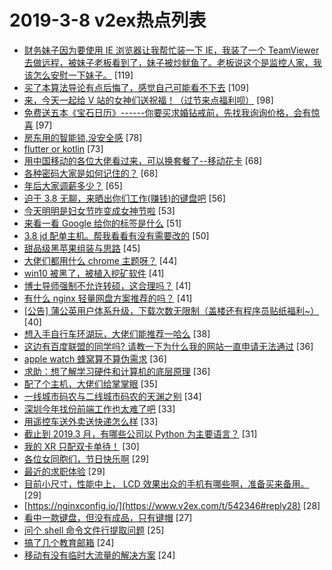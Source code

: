 # 2019-3-8 v2ex热点列表

+ [财务妹子因为要使用 IE 浏览器让我帮忙装一下 IE，我装了一个 TeamViewer 去做远程，被妹子老板看到了，妹子被炒鱿鱼了。老板说这个是监控人家，我该怎么安慰一下妹子。](https://www.v2ex.com/t/542427#reply119) [119]
+ [买了本算法导论有点后悔了，感觉自己可能看不下去](https://www.v2ex.com/t/542367#reply109) [109]
+ [来，今天一起给 V 站的女神们送祝福！（过节来点福利呗）](https://www.v2ex.com/t/542484#reply98) [98]
+ [免费送五本《宝石日历》------你要买求婚钻戒前，先找我询询价格，会有惊喜](https://www.v2ex.com/t/542453#reply97) [97]
+ [房东用的智能锁,没安全感](https://www.v2ex.com/t/542487#reply78) [78]
+ [flutter or kotlin](https://www.v2ex.com/t/542385#reply73) [73]
+ [用中国移动的各位大佬看过来，可以换套餐了--移动花卡](https://www.v2ex.com/t/542524#reply68) [68]
+ [各种密码大家是如何记住的？](https://www.v2ex.com/t/542442#reply68) [68]
+ [年后大家调薪多少？](https://www.v2ex.com/t/542549#reply65) [65]
+ [迫于 3.8 无聊，来晒出你们工作(赚钱)的键盘吧](https://www.v2ex.com/t/542535#reply56) [56]
+ [今天明明是妇女节咋变成女神节啦](https://www.v2ex.com/t/542516#reply53) [53]
+ [来看一看 Google 给你的标签是什么](https://www.v2ex.com/t/542350#reply51) [51]
+ [3.8 jd 配单主机。帮我看看有没有需要改的](https://www.v2ex.com/t/542461#reply50) [50]
+ [甜品级黑苹果组装与思路](https://www.v2ex.com/t/542364#reply45) [45]
+ [大佬们都用什么 chrome 主题呀？](https://www.v2ex.com/t/542381#reply44) [44]
+ [win10 被黑了，被植入挖矿软件](https://www.v2ex.com/t/542541#reply41) [41]
+ [博士导师强制不允许转硕，这合理吗？](https://www.v2ex.com/t/542363#reply41) [41]
+ [有什么 nginx 轻量网盘方案推荐的吗？](https://www.v2ex.com/t/542378#reply41) [41]
+ [[公告] 蒲公英用户体系升级，下载次数无限制（盖楼还有程序员贴纸福利~）](https://www.v2ex.com/t/542447#reply40) [40]
+ [想入手自行车环湖玩，大佬们能推荐一哈么](https://www.v2ex.com/t/542387#reply38) [38]
+ [这边有百度联盟的同学吗? 请教一下为什么我的网站一直申请无法通过](https://www.v2ex.com/t/542499#reply36) [36]
+ [apple watch 蜂窝算不算伪需求](https://www.v2ex.com/t/542358#reply36) [36]
+ [求助：想了解学习硬件和计算机的底层原理](https://www.v2ex.com/t/542362#reply36) [36]
+ [配了个主机，大佬们给掌掌眼](https://www.v2ex.com/t/542464#reply35) [35]
+ [一线城市码农与二线城市码农的天渊之别](https://www.v2ex.com/t/542585#reply34) [34]
+ [深圳今年找份前端工作也太难了吧](https://www.v2ex.com/t/542473#reply33) [33]
+ [用遥控车送外卖送快递怎么样](https://www.v2ex.com/t/542365#reply33) [33]
+ [截止到 2019.3 月，有哪些公司以 Python 为主要语言？](https://www.v2ex.com/t/542532#reply31) [31]
+ [我的 XR 只配双卡单待！](https://www.v2ex.com/t/542354#reply30) [30]
+ [各位女同胞们，节日快乐啊](https://www.v2ex.com/t/542470#reply29) [29]
+ [最近的求职体验](https://www.v2ex.com/t/542472#reply29) [29]
+ [目前小尺寸，性能中上， LCD 效果出众的手机有哪些啊，准备买来备用。](https://www.v2ex.com/t/542445#reply29) [29]
+ [https://nginxconfig.io/](https://www.v2ex.com/t/542346#reply28) [28]
+ [看中一款键盘，但没有成品，只有键帽](https://www.v2ex.com/t/542394#reply27) [27]
+ [问个 shell 命令文件行提取问题](https://www.v2ex.com/t/542409#reply25) [25]
+ [搞了几个教育邮箱](https://www.v2ex.com/t/542540#reply24) [24]
+ [移动有没有临时大流量的解决方案](https://www.v2ex.com/t/542411#reply24) [24]
